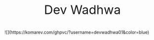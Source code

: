 <p align="center" style="font-size:40px;">
Dev Wadhwa
</p>
![](https://komarev.com/ghpvc/?username=devwadhwa01&color=blue)
